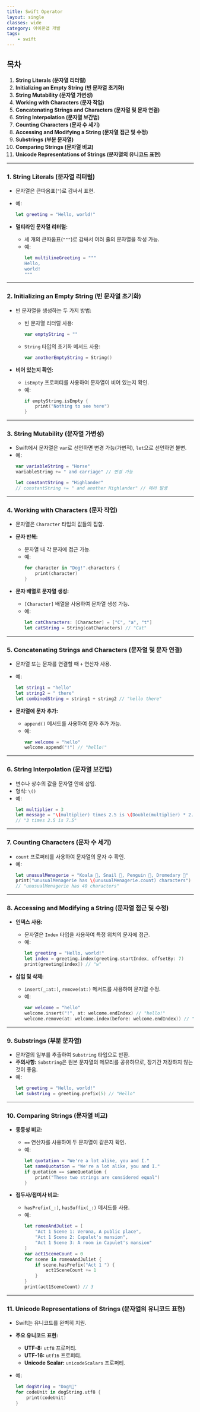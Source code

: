 ```yaml
---
title: Swift Operator
layout: single
classes: wide
category: 아이폰앱 개발
tags:
    - swift
---
```



## **목차**
1. **String Literals (문자열 리터럴)**
2. **Initializing an Empty String (빈 문자열 초기화)**
3. **String Mutability (문자열 가변성)**
4. **Working with Characters (문자 작업)**
5. **Concatenating Strings and Characters (문자열 및 문자 연결)**
6. **String Interpolation (문자열 보간법)**
7. **Counting Characters (문자 수 세기)**
8. **Accessing and Modifying a String (문자열 접근 및 수정)**
9. **Substrings (부분 문자열)**
10. **Comparing Strings (문자열 비교)**
11. **Unicode Representations of Strings (문자열의 유니코드 표현)**

---

### **1. String Literals (문자열 리터럴)**
- 문자열은 큰따옴표(`"`)로 감싸서 표현.
- 예:
  ```swift
  let greeting = "Hello, world!"
  ```

- **멀티라인 문자열 리터럴:**
  - 세 개의 큰따옴표(`"""`)로 감싸서 여러 줄의 문자열을 작성 가능.
  - 예:
    ```swift
    let multilineGreeting = """
    Hello,
    world!
    """
    ```

---

### **2. Initializing an Empty String (빈 문자열 초기화)**
- 빈 문자열을 생성하는 두 가지 방법:
  - 빈 문자열 리터럴 사용:
    ```swift
    var emptyString = ""
    ```
  - `String` 타입의 초기화 메서드 사용:
    ```swift
    var anotherEmptyString = String()
    ```

- **비어 있는지 확인:**
  - `isEmpty` 프로퍼티를 사용하여 문자열이 비어 있는지 확인.
  - 예:
    ```swift
    if emptyString.isEmpty {
        print("Nothing to see here")
    }
    ```

---

### **3. String Mutability (문자열 가변성)**
- Swift에서 문자열은 `var`로 선언하면 변경 가능(가변적), `let`으로 선언하면 불변.
- 예:
  ```swift
  var variableString = "Horse"
  variableString += " and carriage" // 변경 가능

  let constantString = "Highlander"
  // constantString += " and another Highlander" // 에러 발생
  ```

---

### **4. Working with Characters (문자 작업)**
- 문자열은 `Character` 타입의 값들의 집합.
- **문자 반복:**
  - 문자열 내 각 문자에 접근 가능.
  - 예:
    ```swift
    for character in "Dog!".characters {
        print(character)
    }
    ```

- **문자 배열로 문자열 생성:**
  - `[Character]` 배열을 사용하여 문자열 생성 가능.
  - 예:
    ```swift
    let catCharacters: [Character] = ["C", "a", "t"]
    let catString = String(catCharacters) // "Cat"
    ```

---

### **5. Concatenating Strings and Characters (문자열 및 문자 연결)**
- 문자열 또는 문자를 연결할 때 `+` 연산자 사용.
- 예:
  ```swift
  let string1 = "hello"
  let string2 = " there"
  let combinedString = string1 + string2 // "hello there"
  ```

- **문자열에 문자 추가:**
  - `append()` 메서드를 사용하여 문자 추가 가능.
  - 예:
    ```swift
    var welcome = "hello"
    welcome.append("!") // "hello!"
    ```

---

### **6. String Interpolation (문자열 보간법)**
- 변수나 상수의 값을 문자열 안에 삽입.
- 형식: `\()`
- 예:
  ```swift
  let multiplier = 3
  let message = "\(multiplier) times 2.5 is \(Double(multiplier) * 2.5)"
  // "3 times 2.5 is 7.5"
  ```

---

### **7. Counting Characters (문자 수 세기)**
- `count` 프로퍼티를 사용하여 문자열의 문자 수 확인.
- 예:
  ```swift
  let unusualMenagerie = "Koala 🐨, Snail 🐌, Penguin 🐧, Dromedary 🐪"
  print("unusualMenagerie has \(unusualMenagerie.count) characters")
  // "unusualMenagerie has 40 characters"
  ```

---

### **8. Accessing and Modifying a String (문자열 접근 및 수정)**
- **인덱스 사용:**
  - 문자열은 `Index` 타입을 사용하여 특정 위치의 문자에 접근.
  - 예:
    ```swift
    let greeting = "Hello, world!"
    let index = greeting.index(greeting.startIndex, offsetBy: 7)
    print(greeting[index]) // "w"
    ```

- **삽입 및 삭제:**
  - `insert(_:at:)`, `remove(at:)` 메서드를 사용하여 문자열 수정.
  - 예:
    ```swift
    var welcome = "hello"
    welcome.insert("!", at: welcome.endIndex) // "hello!"
    welcome.remove(at: welcome.index(before: welcome.endIndex)) // "hello"
    ```

---

### **9. Substrings (부분 문자열)**
- 문자열의 일부를 추출하여 `Substring` 타입으로 반환.
- **주의사항:** `Substring`은 원본 문자열의 메모리를 공유하므로, 장기간 저장하지 않는 것이 좋음.
- 예:
  ```swift
  let greeting = "Hello, world!"
  let substring = greeting.prefix(5) // "Hello"
  ```

---

### **10. Comparing Strings (문자열 비교)**
- **동등성 비교:**
  - `==` 연산자를 사용하여 두 문자열이 같은지 확인.
  - 예:
    ```swift
    let quotation = "We're a lot alike, you and I."
    let sameQuotation = "We're a lot alike, you and I."
    if quotation == sameQuotation {
        print("These two strings are considered equal")
    }
    ```

- **접두사/접미사 비교:**
  - `hasPrefix(_:)`, `hasSuffix(_:)` 메서드를 사용.
  - 예:
    ```swift
    let romeoAndJuliet = [
        "Act 1 Scene 1: Verona, A public place",
        "Act 1 Scene 2: Capulet's mansion",
        "Act 1 Scene 3: A room in Capulet's mansion"
    ]
    var act1SceneCount = 0
    for scene in romeoAndJuliet {
        if scene.hasPrefix("Act 1 ") {
            act1SceneCount += 1
        }
    }
    print(act1SceneCount) // 3
    ```

---

### **11. Unicode Representations of Strings (문자열의 유니코드 표현)**
- Swift는 유니코드를 완벽히 지원.
- **주요 유니코드 표현:**
  - **UTF-8:** `utf8` 프로퍼티.
  - **UTF-16:** `utf16` 프로퍼티.
  - **Unicode Scalar:** `unicodeScalars` 프로퍼티.

- 예:
  ```swift
  let dogString = "Dog‼🐶"
  for codeUnit in dogString.utf8 {
      print(codeUnit)
  }
  ```

